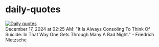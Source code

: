 # daily-quotes
[![Daily quotes](https://github.com/ceepu8/daily-quotes/actions/workflows/daily-quote.yml/badge.svg)](https://github.com/ceepu8/daily-quotes/actions/workflows/daily-quote.yml)<br/>
December 17, 2024 at 02:25 AM: "It Is Always Consoling To Think Of Suicide: In That Way One Gets Through Many A Bad Night." - Friedrich Nietzsche
